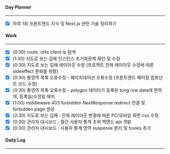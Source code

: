 
#### Day Planner
---
- [x] 하루 1회 프론트엔드 지식 및 Next.js 관련 기술 정리하기


#### Work
---
- [x] (0:30) route, utils client ip 탐색
- [x] (1:30) 지도로 보는 김해 인스턴스 초기화문제 확인 및 수정
- [x] (0:30) 지도로 보는 김해 레이아웃 수정 (프로젝트 전체 레이아웃 수정에 따른 sideeffect 완화를 위함)
- [x] (0:30) 통영역 목록 오류수정 - 페이지네이션 오류수정 (프론트엔드 페이징 컴포넌트 코드 수정)
- [x] (0:30) 통영역 목록 오류수정 - polygon 데이터가 등록된 tong row data에 한하여, 등록일/수정일 매치
- [x] (1:00) middleware 403 forbidden NextResponse.redirect 연결 및 forbidden page 생성
- [x] (2:30) 지도로 보는 김해 : 전체 레이아웃 변경에 따른 PC/모바일 화면 css 수정
- [x] (0:30) 관리자 대시보드 : 월간 사용자 통계 조회 백엔드 api 개발
- [x] (0:30) 관리자 대시보드 : 사용자 통계 영역 suspense 분리 및 hooks 추가

#### Daily Log
---

